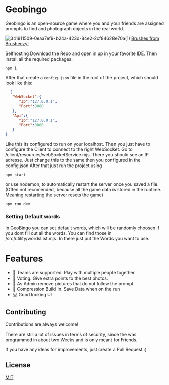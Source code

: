 # Geobingo

Geobingo is an open-source game where you and your friends are assigned prompts to find and photograph objects in the real world.

![341911509-0eaa7ef9-b24a-423d-84e2-2cf84628e70a(1)](https://github.com/user-attachments/assets/452337b7-57d9-4aaf-a175-7e3465c9f785)
[Brushes from Brusheezy!](https://www.brusheezy.com)

Selfhosting
Download the Repo and open in up in your favorite IDE. Then install all the required packages.

```
npm i
```

After that create a `config.json` file in the root of the project, which should look like this:

```json
  {
   "WebSocket":{
      "Ip":"127.0.0.1",
      "Port":8080
   },
   "Api":{
      "Ip":"127.0.0.1",
      "Port":8000
   }
}
```

Like this its configured to run on your localhost. Then you just have to configure the Client to connect to the right WebSocket. Go to /client/resources/webSocketService.mjs. There you should see an IP adresse. Just change this to the same then you configured in the config.json
After that just run the project using

```
npm start
```

or use nodemon, to automatically restart the server once you saved a file. (Often not recomended, because all the game data is stored in the runtime. Meaning restarting the server resets the game)

```
npm run dev
```

### Setting Default words

In GeoBingo you can set default words, which will be randomly choosen if you dont fill out all the words. You can find those in /src/utility/wordsList.mjs. In there just put the Words you want to use.

# Features

- 🤝 Teams are supported. Play with multiple people together
- 📝 Voting. Give extra points to the best photos.
- 🔎 As Admin remove pictures that do not follow the prompt.
- 🔗 Compression Build in. Save Data when on the run
- 💻 Good looking UI

## Contributing

Contributions are always welcome!

There are still a lot of issues in terms of security, since the was programmed in about two Weeks and is only meant for Friends.

If you have any ideas for improvements, just create a Pull Request :)

## License

[MIT](https://choosealicense.com/licenses/mit/)
